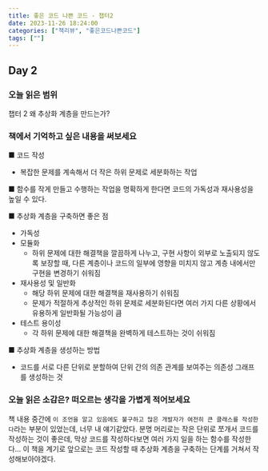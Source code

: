 ```yaml
---
title: 좋은 코드 나쁜 코드 - 챕터2
date: 2023-11-26 18:24:00
categories: ["책리뷰", "좋은코드나쁜코드"]
tags: [""]
---
```


## Day 2

### 오늘 읽은 범위

챕터 2 왜 추상화 계층을 만드는가?

### 책에서 기억하고 싶은 내용을 써보세요

■ 코드 작성

- 복잡한 문제를 계속해서 더 작은 하위 문제로 세분화하는 작업

■ 함수를 작게 만들고 수행하는 작업을 명확하게 한다면 코드의 가독성과 재사용성을 높일 수 있다.

■ 추상화 계층을 구축하면 좋은 점

- 가독성
- 모듈화
  - 하위 문제에 대한 해결책을 깔끔하게 나누고, 구현 사항이 외부로 노출되지 않도록 보장할 때, 다른 계층이나 코드의 일부에 영향을 미치지 않고 계층 내에서만 구현을 변경하기 쉬워짐
- 재사용성 및 일반화
  - 해당 하위 문제에 대한 해결책을 재사용하기 쉬워짐
  - 문제가 적절하게 추상적인 하위 문제로 세분화된다면 여러 가지 다른 상황에서 유용하게 일반화될 가능성이 큼
- 테스트 용이성
  - 각 하위 문제에 대한 해결책을 완벽하게 테스트하는 것이 쉬워짐

■ 추상화 계층을 생성하는 방법

- 코드를 서로 다른 단위로 분할하여 단위 간의 의존 관계를 보여주는 의존성 그래프를 생성하는 것

### 오늘 읽은 소감은? 떠오르는 생각을 가볍게 적어보세요

책 내용 중간에 `이 조언을 알고 있음에도 불구하고 많은 개발자가 여전히 큰 클래스를 작성한다`라는 부분이 있었는데, 너무 내 얘기같았다. 분명 머리로는 작은 단위로 쪼개서 코드를 작성하는 것이 좋은데, 막상 코드를 작성하다보면 여러 가지 일을 하는 함수를 작성한다... 이 책을 계기로 앞으로는 코드 작성할 때 추상화 계층을 구축하는 단계를 거쳐서 작성해보아야겠다.
